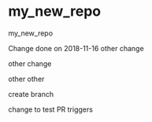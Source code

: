 # my_new_repo
my_new_repo

Change done on 2018-11-16
other change

other change

other other


create branch

change to test PR triggers
